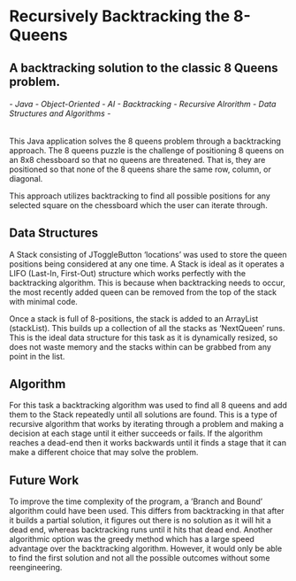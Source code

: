 # Recursively Backtracking the 8-Queens
## A backtracking solution to the classic 8 Queens problem. 
###### - Java - Object-Oriented - AI - Backtracking - Recursive Alrorithm - Data Structures and Algorithms - 

This Java application solves the 8 queens problem through a backtracking approach.
The 8 queens puzzle is the challenge of positioning 8 queens on an 8x8 chessboard so that no queens are threatened. That is, they are positioned so that none of the 8 queens share the same row, column, or diagonal.

This approach utilizes backtracking to find all possible positions for any selected square on the chessboard which the user can iterate through.

## Data Structures
A Stack consisting of JToggleButton ‘locations’ was used to store the queen positions being considered at any one time. A Stack is ideal as it operates a LIFO (Last-In, First-Out) structure which works perfectly with the backtracking algorithm. This is because when backtracking needs to occur, the most recently added queen can be removed from the top of the stack with minimal code. 

Once a stack is full of 8-positions, the stack is added to an ArrayList (stackList). This builds up a collection of all the stacks as ‘NextQueen’ runs. This is the ideal data structure for this task as it is dynamically resized, so does not waste memory and the stacks within can be grabbed from any point in the list.

## Algorithm
For this task a backtracking algorithm was used to find all 8 queens and add them to the Stack repeatedly until all solutions are found. This is a type of recursive algorithm that works by iterating through a problem and making a decision at each stage until it either succeeds or fails. If the algorithm reaches a dead-end then it works backwards until it finds a stage that it can make a different choice that may solve the problem.

## Future Work
To improve the time complexity of the program, a ’Branch and Bound’ algorithm could have been used. This differs from backtracking in that after it builds a partial solution, it figures out there is no solution as it will hit a dead end, whereas backtracking runs until it hits that dead end. Another algorithmic option was the greedy method which has a large speed advantage over the backtracking algorithm. However, it would only be able to find the first solution and not all the possible outcomes without some reengineering.
